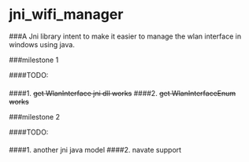 jni_wifi_manager
================
###A Jni library intent to make it easier to manage the wlan interface in windows using java.


###milestone 1

####TODO:
####
####1.  ~~get WlanInterface jni dll works~~
####2.  ~~get WlanInterfaceEnum works~~

###milestone 2

####TODO:
####
####1.  another jni java model
####2.  navate support
####
